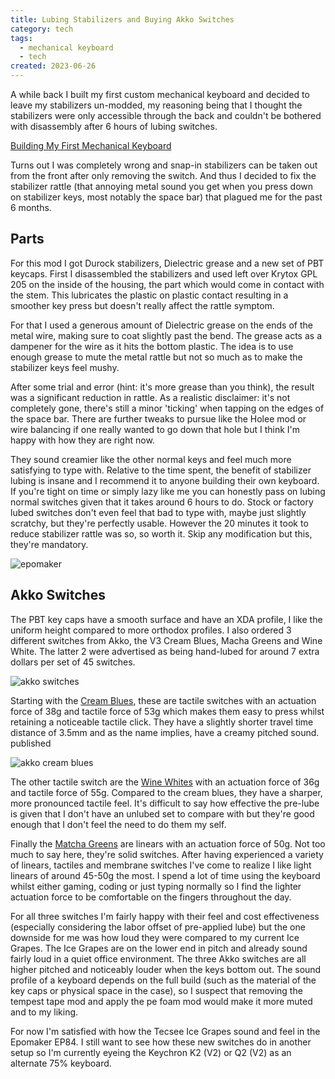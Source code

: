 ```yaml
---
title: Lubing Stabilizers and Buying Akko Switches
category: tech
tags:
  - mechanical keyboard
  - tech
created: 2023-06-26
---
```


A while back I built my first custom mechanical keyboard and decided to leave my stabilizers un-modded, my reasoning being that I thought the stabilizers were only accessible through the back and couldn't be bothered with disassembly after 6 hours of lubing switches.

[Building My First Mechanical Keyboard](/post/building-my-first-mechanical-keyboard)

Turns out I was completely wrong and snap-in stabilizers can be taken out from the front after only removing the switch. And thus I decided to fix the stabilizer rattle (that annoying metal sound you get when you press down on stabilizer keys, most notably the space bar) that plagued me for the past 6 months.

## Parts

For this mod I got Durock stabilizers, Dielectric grease and a new set of PBT keycaps. First I disassembled the stabilizers and used left over Krytox GPL 205 on the inside of the housing, the part which would come in contact with the stem. This lubricates the plastic on plastic contact resulting in a smoother key press but doesn't really affect the rattle symptom.

For that I used a generous amount of Dielectric grease on the ends of the metal wire, making sure to coat slightly past the bend. The grease acts as a dampener for the wire as it hits the bottom plastic. The idea is to use enough grease to mute the metal rattle but not so much as to make the stabilizer keys feel mushy.

After some trial and error (hint: it's more grease than you think), the result was a significant reduction in rattle. As a realistic disclaimer: it's not completely gone, there's still a minor 'ticking' when tapping on the edges of the space bar. There are further tweaks to pursue like the Holee mod or wire balancing if one really wanted to go down that hole but I think I'm happy with how they are right now.

They sound creamier like the other normal keys and feel much more satisfying to type with. Relative to the time spent, the benefit of stabilizer lubing is insane and I recommend it to anyone building their own keyboard. If you're tight on time or simply lazy like me you can honestly pass on lubing normal switches given that it takes around 6 hours to do. Stock or factory lubed switches don't even feel that bad to type with, maybe just slightly scratchy, but they're perfectly usable. However the 20 minutes it took to reduce stabilizer rattle was so, so worth it. Skip any modification but this, they're mandatory.

![epomaker](https://melon-sour-blog-images.s3.amazonaws.com/20230206-mechanical-keyboard-epomaker.jpeg)

## Akko Switches

The PBT key caps have a smooth surface and have an XDA profile, I like the uniform height compared to more orthodox profiles. I also ordered 3 different switches from Akko, the V3 Cream Blues, Macha Greens and Wine White. The latter 2 were advertised as being hand-lubed for around 7 extra  dollars per set of 45 switches.

![akko switches](https://melon-sour-blog-images.s3.amazonaws.com/20230206-akko-switches.jpeg)

Starting with the [Cream Blues](https://en.akkogear.com/product/akko-v3-cream-blue-switch-45pcs/), these are tactile switches with an actuation force of 38g and tactile force of 53g which makes them easy to press whilst retaining a noticeable tactile click. They have a slightly shorter travel time distance of 3.5mm and as the name implies, have a creamy pitched sound.
published

![akko cream blues](https://melon-sour-blog-images.s3.amazonaws.com/20230206-akko-cream-blues.jpeg)

The other tactile switch are the [Wine Whites](https://en.akkogear.com/product/akko-cs-wine-white-switch-lubed-45pcs/) with an actuation force of 36g and tactile force of 55g. Compared to the cream blues, they have a sharper, more pronounced tactile feel. It's difficult to say how effective the pre-lube is given that I don't have an unlubed set to compare with but they're good enough that I don't feel the need to do them my self.

Finally the [Matcha Greens](https://en.akkogear.com/product/akko-cs-matcha-green-switch/) are linears with an actuation force of 50g. Not too much to say here, they're solid switches. After having experienced a variety of linears, tactiles and membrane switches I've come to realize I like light linears of around 45-50g the most. I spend a lot of time using the keyboard whilst either gaming, coding or just typing normally so I find the lighter actuation force to be comfortable on the fingers throughout the day.

For all three switches I'm fairly happy with their feel and cost effectiveness (especially considering the labor offset of pre-applied lube) but the one downside for me was how loud they were compared to my current Ice Grapes. The Ice Grapes are on the lower end in pitch and already sound fairly loud in a quiet office environment. The three Akko switches are all higher pitched and noticeably louder when the keys bottom out. The sound profile of a keyboard depends on the full build (such as the material of the key caps or physical space in the case), so I suspect that removing the tempest tape mod and apply the pe foam mod would make it more muted and to my liking.

For now I'm satisfied with how the Tecsee Ice Grapes sound and feel in the Epomaker EP84. I still want to see how these new switches do in another setup so I'm currently eyeing the Keychron K2 (V2) or Q2 (V2) as an alternate 75% keyboard.
